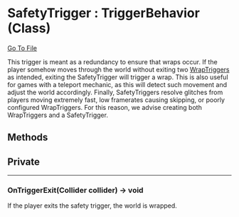 # SafetyTrigger : TriggerBehavior (Class)

[Go To File](https://github.com/MLivanos/WorldWrap/blob/main/WorldWrap/Assets/Scripts/WorldWrap/SafetyTrigger.cs)

This trigger is meant as a redundancy to ensure that wraps occur. If the player somehow moves through the world without exiting two [WrapTriggers](https://github.com/MLivanos/WorldWrap/blob/main/WorldWrap/Assets/Scripts/WorldWrap/WrapTrigger.cs) as intended, exiting the SafetyTrigger will trigger a wrap. This is also useful for games with a teleport mechanic, as this will detect such movement and adjust the world accordingly. Finally, SafetyTriggers resolve glitches from players moving extremely fast, low framerates causing skipping, or poorly configured WrapTriggers. For this reason, we advise creating both WrapTriggers and a SafetyTrigger.

## **Methods**

## Private

___

### **OnTriggerExit(Collider collider) -> void**

If the player exits the safety trigger, the world is wrapped.